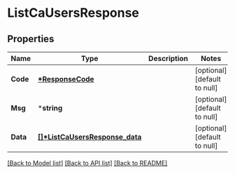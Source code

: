 # ListCaUsersResponse

## Properties
Name | Type | Description | Notes
------------ | ------------- | ------------- | -------------
**Code** | **[*ResponseCode](ResponseCode.md)** |  | [optional] [default to null]
**Msg** | ***string** |  | [optional] [default to null]
**Data** | **[[]\*ListCaUsersResponse_data](ListCaUsersResponse_data.md)** |  | [optional] [default to null]

[[Back to Model list]](../README.md#documentation-for-models) [[Back to API list]](../README.md#documentation-for-api-endpoints) [[Back to README]](../README.md)


